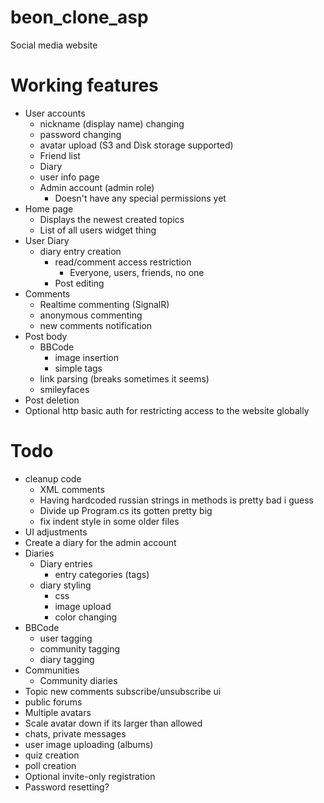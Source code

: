 # beon_clone_asp

Social media website

# Working features

* User accounts
  * nickname (display name) changing
  * password changing
  * avatar upload (S3 and Disk storage supported)
  * Friend list
  * Diary
  * user info page
  * Admin account (admin role)
    * Doesn't have any special permissions yet
* Home page
  * Displays the newest created topics
  * List of all users widget thing
* User Diary
  * diary entry creation
    * read/comment access restriction
      * Everyone, users, friends, no one
    * Post editing
* Comments
  * Realtime commenting (SignalR)
  * anonymous commenting
  * new comments notification
* Post body
  * BBCode
    * image insertion
    * simple tags
  * link parsing (breaks sometimes it seems)
  * smileyfaces
* Post deletion
* Optional http basic auth for restricting access to the website globally

# Todo

* cleanup code
  * XML comments
  * Having hardcoded russian strings in methods is pretty bad i guess
  * Divide up Program.cs its gotten pretty big
  * fix indent style in some older files
* UI adjustments
* Create a diary for the admin account
* Diaries
  * Diary entries
    * entry categories (tags)
  * diary styling
    * css
    * image upload
    * color changing
* BBCode
  * user tagging
  * community tagging
  * diary tagging
* Communities
  * Community diaries
* Topic new comments subscribe/unsubscribe ui
* public forums
* Multiple avatars
* Scale avatar down if its larger than allowed
* chats, private messages
* user image uploading (albums)
* quiz creation
* poll creation
* Optional invite-only registration
* Password resetting?
